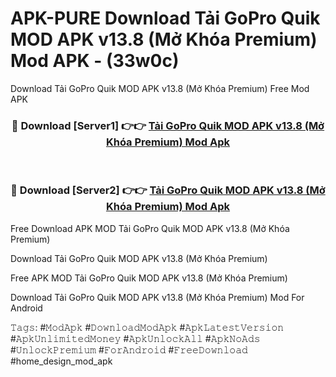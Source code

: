 # APK-PURE Download Tải GoPro Quik MOD APK v13.8 (Mở Khóa Premium) Mod APK - (33w0c)
Download Tải GoPro Quik MOD APK v13.8 (Mở Khóa Premium) Free Mod APK

<div align="center">
<h3>🔴 Download [Server1] 👉👉 <a href="https://apk-comot.site?title=Tải_GoPro_Quik_MOD_APK_v13.8_(Mở_Khóa_Premium)">Tải GoPro Quik MOD APK v13.8 (Mở Khóa Premium) Mod Apk</a></h3><br>

<h3>🔴 Download [Server2] 👉👉 <a href="https://apk-comot.site?title=Tải_GoPro_Quik_MOD_APK_v13.8_(Mở_Khóa_Premium)">Tải GoPro Quik MOD APK v13.8 (Mở Khóa Premium) Mod Apk</a></h3>
</div>


Free Download APK MOD Tải GoPro Quik MOD APK v13.8 (Mở Khóa Premium)

Download Tải GoPro Quik MOD APK v13.8 (Mở Khóa Premium) 

Free APK MOD Tải GoPro Quik MOD APK v13.8 (Mở Khóa Premium) 

Download Tải GoPro Quik MOD APK v13.8 (Mở Khóa Premium) Mod For Android

𝚃𝚊𝚐𝚜: #𝙼𝚘𝚍𝙰𝚙𝚔 #𝙳𝚘𝚠𝚗𝚕𝚘𝚊𝚍𝙼𝚘𝚍𝙰𝚙𝚔 #𝙰𝚙𝚔𝙻𝚊𝚝𝚎𝚜𝚝𝚅𝚎𝚛𝚜𝚒𝚘𝚗 #𝙰𝚙𝚔𝚄𝚗𝚕𝚒𝚖𝚒𝚝𝚎𝚍𝙼𝚘𝚗𝚎𝚢 #𝙰𝚙𝚔𝚄𝚗𝚕𝚘𝚌𝚔𝙰𝚕𝚕 #𝙰𝚙𝚔𝙽𝚘𝙰𝚍𝚜 #𝚄𝚗𝚕𝚘𝚌𝚔𝙿𝚛𝚎𝚖𝚒𝚞𝚖 #𝙵𝚘𝚛𝙰𝚗𝚍𝚛𝚘𝚒𝚍 #𝙵𝚛𝚎𝚎𝙳𝚘𝚠𝚗𝚕𝚘𝚊𝚍 #home_design_mod_apk